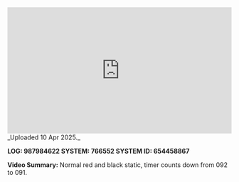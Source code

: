 
<iframe 
  src="https://drive.google.com/file/d/1z2_9fz6yLrqoo27BOmKN6RHRV8uMbI1F/preview"  
  style="width:100%; aspect-ratio:16/9; border:0;"
  allowfullscreen>
</iframe>
_Uploaded 10 Apr 2025._

**LOG: 987984622
SYSTEM: 766552
SYSTEM ID: 654458867**

**Video Summary:** Normal red and black static, timer counts down from 092 to 091.